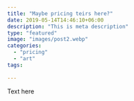 ```yaml
---
title: "Maybe pricing teirs here?"
date: 2019-05-14T14:46:10+06:00
description: "This is meta description"
type: "featured"
image: "images/post2.webp"
categories: 
  - "pricing"
  - "art"
tags:
  
---
```



Text here
